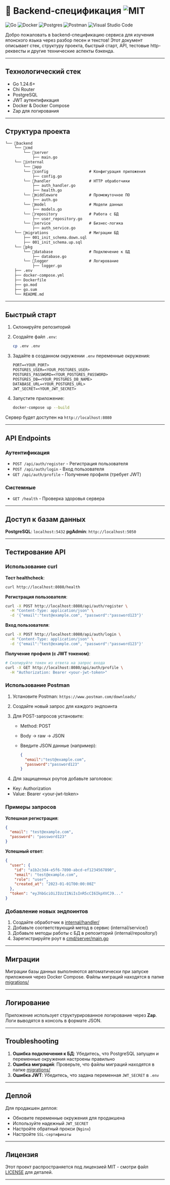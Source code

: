 # 📑 Backend-спецификация ![MIT](https://img.shields.io/badge/License-MIT-yellow.svg)

![Go](https://img.shields.io/badge/go-%2300ADD8.svg?style=for-the-badge&logo=go&logoColor=white) ![Docker](https://img.shields.io/badge/docker-%230db7ed.svg?style=for-the-badge&logo=docker&logoColor=white) ![Postgres](https://img.shields.io/badge/postgres-%23316192.svg?style=for-the-badge&logo=postgresql&logoColor=white) ![Postman](https://img.shields.io/badge/Postman-FF6C37?style=for-the-badge&logo=postman&logoColor=white) ![Visual Studio Code](https://img.shields.io/badge/Visual%20Studio%20Code-0078d7.svg?style=for-the-badge&logo=visual-studio-code&logoColor=white)

Добро пожаловать в backend-спецификацию сервиса для изучения японского языка через разбор песен и текстов! Этот документ описывает стек, структуру проекта, быстрый старт, API, тестовые http-реквесты и другие технические аспекты бэкенда.

---

## Технологический стек

- Go 1.24.6+
- Chi Router
- PostgreSQL
- JWT аутентификация
- Docker & Docker Compose
- Zap для логирования

---

## Структура проекта

```md
└── 📁backend
    └── 📁cmd
        └── 📁server
            ├── main.go
    └── 📁internal
        └── 📁app
        └── 📁config                  # Конфигурация приложения
            ├── config.go
        └── 📁handler                 # HTTP обработчики
            ├── auth_handler.go
            ├── health.go
        └── 📁middleware              # Промежуточное ПО
            ├── auth.go
        └── 📁model                   # Модели данных
            ├── models.go
        └── 📁repository              # Работа с БД
            ├── user_repository.go
        └── 📁service                 # Бизнес-логика
            ├── auth_service.go
    └── 📁migrations                  # Миграции БД
        ├── 001_init_schema.down.sql
        ├── 001_init_schema.up.sql
    └── 📁pkg
        └── 📁database                # Подключение к БД
            ├── database.go
        └── 📁logger                  # Логирование
            ├── logger.go
    ├── .env
    ├── docker-compose.yml
    ├── Dockerfile
    ├── go.mod
    ├── go.sum
    └── README.md
```

---

## Быстрый старт

1. Склонируйте репозиторий
2. Создайте файл `.env`:

    ```bash
    cp .env .env
    ```

3. Задайте в созданном окружении `.env` переменные окружения:

    ```txt
    PORT=<YOUR_PORT>
    POSTGRES_USER=<YOUR_POSTGRES_USER>
    POSTGRES_PASSWORD=<YOUR_POSTGRES_PASSWORD>
    POSTGRES_DB=<YOUR_POSTGRES_DB_NAME>
    DATABASE_URL=<YOUR_POSTGRES_URL>
    JWT_SECRET=<YOUR_JWT_SECRET>
    ```

4. Запустите приложение:

    ```bash
    docker-compose up --build
    ```

Сервер будет доступен на `http://localhost:8080`

---

## API Endpoints

### Аутентификация

- `POST /api/auth/register` - Регистрация пользователя
- `POST /api/auth/login` - Вход пользователя
- `GET /api/auth/profile` - Получение профиля (требует JWT)

### Системные

- `GET /health` - Проверка здоровья сервера

---

## Доступ к базам данных

**PostgreSQL**: `localhost:5432`
**pgAdmin**: `http://localhost:5050`

---

## Тестирование API

### Использование curl

**Тест healthcheck**:

```bash
curl http://localhost:8080/health
```

**Регистрация пользователя**:

```bash
curl -X POST http://localhost:8080/api/auth/register \
  -H "Content-Type: application/json" \
  -d '{"email":"test@example.com", "password":"password123"}'
```

**Вход пользователя**:

```bash
curl -X POST http://localhost:8080/api/auth/login \
  -H "Content-Type: application/json" \
  -d '{"email":"test@example.com", "password":"password123"}'
```

**Получение профиля (с JWT токеном)**:

```bash
# Скопируйте токен из ответа на запрос входа
curl -X GET http://localhost:8080/api/auth/profile \
  -H "Authorization: Bearer <your-jwt-token>"
```

### Использование Postman

1. Установите Postman: `https://www.postman.com/downloads/`
2. Создайте новый запрос для каждого эндпоинта
3. Для POST-запросов установите:
   - Method: POST
   - Body -> raw -> JSON
   - Введите JSON данные (например):

      ```json
      {
        "email":"test@example.com",
        "password":"password123"
      }
      ```

4. Для защищенных роутов добавьте заголовок:

- Key: Authorization
- Value: Bearer \<your-jwt-token\>

### Примеры запросов

**Успешная регистрация**:

```json
{
  "email": "test@example.com",
  "password": "password123"
}
```

**Успешный ответ**:

```json
{
  "user": {
    "id": "a1b2c3d4-e5f6-7890-abcd-ef1234567890",
    "email": "test@example.com",
    "role": "user",
    "created_at": "2023-01-01T00:00:00Z"
  },
  "token": "eyJhbGciOiJIUzI1NiIsInR5cCI6IkpXVCJ9..."
}
```

### Добавление новых эндпоинтов

1. Создайте обработчик в [internal/handler/](./internal/handler/)
2. Добавьте соответствующий метод в сервис (internal/service/)
3. Добавьте методы работы с БД в репозиторий (internal/repository/)
4. Зарегистрируйте роут в [cmd/server/main.go](./cmd/server/main.go)

---

## Миграции

Миграции базы данных выполняются автоматически при запуске приложения через Docker Compose. Файлы миграций находятся в папке [migrations/](./migrations/)

---

## Логирование

Приложение использует структурированное логирование через **Zap**. Логи выводятся в консоль в формате JSON.

---

## Troubleshooting

1. **Ошибка подключения к БД**: Убедитесь, что PostgreSQL запущен и переменные окружения настроены правильно
2. **Ошибка миграций**: Проверьте, что файлы миграций находятся в папке [migrations/](./migrations/)
3. **Ошибка JWT**: Убедитесь, что задана переменная `JWT_SECRET` в `.env`

---

## Деплой

Для продакшен деплоя:

- Обновите переменные окружения для продакшена
- Используйте надежный `JWT_SECRET`
- Настройте обратный прокси (`Nginx`)
- Настройте `SSL-сертификаты`

---

## Лицензия

Этот проект распространяется под лицензией MIT - смотри файл [LICENSE](../LICENCE) для деталей.

---
